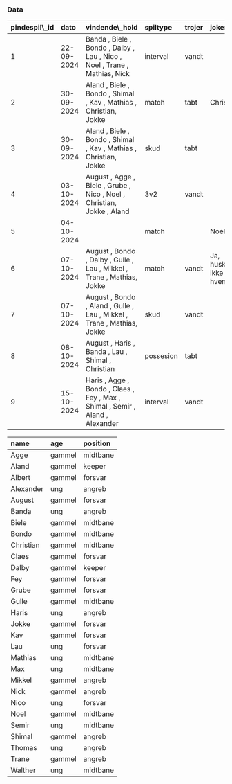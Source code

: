 

### Data

<table class="table table-striped">
<thead>
<tr>
<th style="text-align:left;">
pindespil\_id
</th>
<th style="text-align:left;">
dato
</th>
<th style="text-align:left;">
vindende\_hold
</th>
<th style="text-align:left;">
spiltype
</th>
<th style="text-align:left;">
trojer
</th>
<th style="text-align:left;">
joker
</th>
<th style="text-align:left;">
uafgjort
</th>
</tr>
</thead>
<tbody>
<tr>
<td style="text-align:left;">
1
</td>
<td style="text-align:left;">
22-09-2024
</td>
<td style="text-align:left;">
Banda , Biele , Bondo , Dalby , Lau , Nico , Noel , Trane , Mathias,
Nick
</td>
<td style="text-align:left;">
interval
</td>
<td style="text-align:left;">
vandt
</td>
<td style="text-align:left;">
</td>
<td style="text-align:left;">
</td>
</tr>
<tr>
<td style="text-align:left;">
2
</td>
<td style="text-align:left;">
30-09-2024
</td>
<td style="text-align:left;">
Aland , Biele , Bondo , Shimal , Kav , Mathias , Christian, Jokke
</td>
<td style="text-align:left;">
match
</td>
<td style="text-align:left;">
tabt
</td>
<td style="text-align:left;">
Christian
</td>
<td style="text-align:left;">
</td>
</tr>
<tr>
<td style="text-align:left;">
3
</td>
<td style="text-align:left;">
30-09-2024
</td>
<td style="text-align:left;">
Aland , Biele , Bondo , Shimal , Kav , Mathias , Christian, Jokke
</td>
<td style="text-align:left;">
skud
</td>
<td style="text-align:left;">
tabt
</td>
<td style="text-align:left;">
</td>
<td style="text-align:left;">
</td>
</tr>
<tr>
<td style="text-align:left;">
4
</td>
<td style="text-align:left;">
03-10-2024
</td>
<td style="text-align:left;">
August , Agge , Biele , Grube , Nico , Noel , Christian, Jokke , Aland
</td>
<td style="text-align:left;">
3v2
</td>
<td style="text-align:left;">
vandt
</td>
<td style="text-align:left;">
</td>
<td style="text-align:left;">
</td>
</tr>
<tr>
<td style="text-align:left;">
5
</td>
<td style="text-align:left;">
04-10-2024
</td>
<td style="text-align:left;">
</td>
<td style="text-align:left;">
match
</td>
<td style="text-align:left;">
</td>
<td style="text-align:left;">
Noel
</td>
<td style="text-align:left;">
TRUE
</td>
</tr>
<tr>
<td style="text-align:left;">
6
</td>
<td style="text-align:left;">
07-10-2024
</td>
<td style="text-align:left;">
August , Bondo , Dalby , Gulle , Lau , Mikkel , Trane , Mathias, Jokke
</td>
<td style="text-align:left;">
match
</td>
<td style="text-align:left;">
vandt
</td>
<td style="text-align:left;">
Ja, husker ikke hvem
</td>
<td style="text-align:left;">
</td>
</tr>
<tr>
<td style="text-align:left;">
7
</td>
<td style="text-align:left;">
07-10-2024
</td>
<td style="text-align:left;">
August , Bondo , Aland , Gulle , Lau , Mikkel , Trane , Mathias, Jokke
</td>
<td style="text-align:left;">
skud
</td>
<td style="text-align:left;">
vandt
</td>
<td style="text-align:left;">
</td>
<td style="text-align:left;">
</td>
</tr>
<tr>
<td style="text-align:left;">
8
</td>
<td style="text-align:left;">
08-10-2024
</td>
<td style="text-align:left;">
August , Haris , Banda , Lau , Shimal , Christian
</td>
<td style="text-align:left;">
possesion
</td>
<td style="text-align:left;">
tabt
</td>
<td style="text-align:left;">
</td>
<td style="text-align:left;">
</td>
</tr>
<tr>
<td style="text-align:left;">
9
</td>
<td style="text-align:left;">
15-10-2024
</td>
<td style="text-align:left;">
Haris , Agge , Bondo , Claes , Fey , Max , Shimal , Semir , Aland ,
Alexander
</td>
<td style="text-align:left;">
interval
</td>
<td style="text-align:left;">
vandt
</td>
<td style="text-align:left;">
</td>
<td style="text-align:left;">
</td>
</tr>
</tbody>
</table>
<table class="table table-striped">
<thead>
<tr>
<th style="text-align:left;">
name
</th>
<th style="text-align:left;">
age
</th>
<th style="text-align:left;">
position
</th>
</tr>
</thead>
<tbody>
<tr>
<td style="text-align:left;">
Agge
</td>
<td style="text-align:left;">
gammel
</td>
<td style="text-align:left;">
midtbane
</td>
</tr>
<tr>
<td style="text-align:left;">
Aland
</td>
<td style="text-align:left;">
gammel
</td>
<td style="text-align:left;">
keeper
</td>
</tr>
<tr>
<td style="text-align:left;">
Albert
</td>
<td style="text-align:left;">
gammel
</td>
<td style="text-align:left;">
forsvar
</td>
</tr>
<tr>
<td style="text-align:left;">
Alexander
</td>
<td style="text-align:left;">
ung
</td>
<td style="text-align:left;">
angreb
</td>
</tr>
<tr>
<td style="text-align:left;">
August
</td>
<td style="text-align:left;">
gammel
</td>
<td style="text-align:left;">
forsvar
</td>
</tr>
<tr>
<td style="text-align:left;">
Banda
</td>
<td style="text-align:left;">
ung
</td>
<td style="text-align:left;">
angreb
</td>
</tr>
<tr>
<td style="text-align:left;">
Biele
</td>
<td style="text-align:left;">
gammel
</td>
<td style="text-align:left;">
midtbane
</td>
</tr>
<tr>
<td style="text-align:left;">
Bondo
</td>
<td style="text-align:left;">
gammel
</td>
<td style="text-align:left;">
midtbane
</td>
</tr>
<tr>
<td style="text-align:left;">
Christian
</td>
<td style="text-align:left;">
gammel
</td>
<td style="text-align:left;">
midtbane
</td>
</tr>
<tr>
<td style="text-align:left;">
Claes
</td>
<td style="text-align:left;">
gammel
</td>
<td style="text-align:left;">
forsvar
</td>
</tr>
<tr>
<td style="text-align:left;">
Dalby
</td>
<td style="text-align:left;">
gammel
</td>
<td style="text-align:left;">
keeper
</td>
</tr>
<tr>
<td style="text-align:left;">
Fey
</td>
<td style="text-align:left;">
gammel
</td>
<td style="text-align:left;">
forsvar
</td>
</tr>
<tr>
<td style="text-align:left;">
Grube
</td>
<td style="text-align:left;">
gammel
</td>
<td style="text-align:left;">
forsvar
</td>
</tr>
<tr>
<td style="text-align:left;">
Gulle
</td>
<td style="text-align:left;">
gammel
</td>
<td style="text-align:left;">
midtbane
</td>
</tr>
<tr>
<td style="text-align:left;">
Haris
</td>
<td style="text-align:left;">
ung
</td>
<td style="text-align:left;">
angreb
</td>
</tr>
<tr>
<td style="text-align:left;">
Jokke
</td>
<td style="text-align:left;">
gammel
</td>
<td style="text-align:left;">
forsvar
</td>
</tr>
<tr>
<td style="text-align:left;">
Kav
</td>
<td style="text-align:left;">
gammel
</td>
<td style="text-align:left;">
forsvar
</td>
</tr>
<tr>
<td style="text-align:left;">
Lau
</td>
<td style="text-align:left;">
ung
</td>
<td style="text-align:left;">
forsvar
</td>
</tr>
<tr>
<td style="text-align:left;">
Mathias
</td>
<td style="text-align:left;">
ung
</td>
<td style="text-align:left;">
midtbane
</td>
</tr>
<tr>
<td style="text-align:left;">
Max
</td>
<td style="text-align:left;">
ung
</td>
<td style="text-align:left;">
midtbane
</td>
</tr>
<tr>
<td style="text-align:left;">
Mikkel
</td>
<td style="text-align:left;">
gammel
</td>
<td style="text-align:left;">
angreb
</td>
</tr>
<tr>
<td style="text-align:left;">
Nick
</td>
<td style="text-align:left;">
gammel
</td>
<td style="text-align:left;">
angreb
</td>
</tr>
<tr>
<td style="text-align:left;">
Nico
</td>
<td style="text-align:left;">
ung
</td>
<td style="text-align:left;">
forsvar
</td>
</tr>
<tr>
<td style="text-align:left;">
Noel
</td>
<td style="text-align:left;">
gammel
</td>
<td style="text-align:left;">
midtbane
</td>
</tr>
<tr>
<td style="text-align:left;">
Semir
</td>
<td style="text-align:left;">
ung
</td>
<td style="text-align:left;">
midtbane
</td>
</tr>
<tr>
<td style="text-align:left;">
Shimal
</td>
<td style="text-align:left;">
gammel
</td>
<td style="text-align:left;">
angreb
</td>
</tr>
<tr>
<td style="text-align:left;">
Thomas
</td>
<td style="text-align:left;">
ung
</td>
<td style="text-align:left;">
angreb
</td>
</tr>
<tr>
<td style="text-align:left;">
Trane
</td>
<td style="text-align:left;">
gammel
</td>
<td style="text-align:left;">
angreb
</td>
</tr>
<tr>
<td style="text-align:left;">
Walther
</td>
<td style="text-align:left;">
ung
</td>
<td style="text-align:left;">
midtbane
</td>
</tr>
</tbody>
</table>
